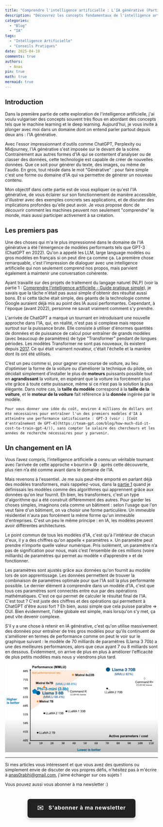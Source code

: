 ```yaml
---
title: "Comprendre l'intelligence artificielle : L'IA générative (Partie 2)"
description: "Découvrez les concepts fondamentaux de l'intelligence artificielle expliqués simplement, avec des exemples concrets et des conseils pratiques pour mieux comprendre cette technologie transformative."
categories:
  - "Blog"
  - "IA"
tags:
  - "Intelligence Artificielle"
  - "Conseils Pratiques"
date: 2025-04-10
comments: true
authors:
  - Anas
pin: true
math: true
mermaid: true
---
```


## Introduction

Dans la première partie de cette exploration de l'intelligence artificielle, j'ai voulu vulgariser des concepts souvent très flous en abordant des concepts tels que le machine learning et le deep learning. Aujourd'hui, je vous invite à plonger avec moi dans un domaine dont on entend parler partout depuis deux ans : l'IA générative.

Avec l'essor impressionnant d'outils comme ChatGPT, Perplexity ou Midjourney, l'IA générative s'est imposée sur le devant de la scène. Contrairement aux autres formes d'IA qui se contentent d'analyser ou de classer des données, cette technologie est capable de créer de nouvelles données. Que ce soit pour générer du texte, des images, ou même de l'audio. En gros, tout réside dans le mot "Générative" : pour faire simple c'est une forme ou domaine d'IA qui va permettre de générer un nouveau contenu.

Mon objectif dans cette partie est de vous expliquer ce qu'est l'IA générative, de vous éclairer sur son fonctionnement de manière accessible, d'illustrer avec des exemples concrets ses applications, et de discuter des implications profondes qu'elle peut avoir. Je vous propose donc de découvrir comment les machines peuvent non seulement "comprendre" le monde, mais aussi participer activement à sa création.

<!-- more -->

## Les premiers pas

Une des choses qui m'a le plus impressionné dans le domaine de l'IA générative a été l'émergence de modèles performants tels que GPT-3 (ChatGPT en 2022). Qu'on a appelé les LLM, large language modèles ou gros modèles en français si on peut dire ça comme ça. La première chose remarquable, c'est l'impression de dialoguer avec une intelligence artificielle qui non seulement comprend nos propos, mais parvient également à maintenir une conversation cohérente.

Ayant travaillé sur des projets de traitement du langage naturel (NLP) (voir la partie 1 : [Comprendre l'intelligence artificielle - Guide pratique simple](https://ianas.fr/blog/2025/04/05/comprendre-lintelligence-artificielle--guide-pratique-simple-partie-1/)), je savais que la tâche n'était pas aussi simple d'obtenir des résultat aussi bons. Et si cette tâche était simple, des géants de la technologie comme Google auraient déjà mis au point des IA aussi performantes. Cependant, à l'époque (avant 2022), personne ne savait vraiment comment s'y prendre.

L'arrivée de ChatGPT a marqué un tournant en introduisant une nouvelle approche dans l'IA, qui, en réalité, n'est pas si complexe mais repose surtout sur la puissance brute. Elle consiste à utiliser d'énormes quantités de données et de puissance de calcul pour entraîner de grands modèles (avec beaucoup de paramètres) de type "Transformer" pendant de longues périodes. Les modèles Transformer ne sont pas nouveaux, ils existent depuis [2017](https://arxiv.org/abs/1706.03762). Ce qui était vraiment novateur, c'était l'échelle et la manière dont ils ont été utilisés. 

C’est un peu comme si, pour gagner une course de voiture, au lieu d’optimiser la forme de la voiture ou d’améliorer la technique du pilote, on décidait simplement d’installer le plus de **moteurs** puissants possible tout en **agrandissant** la voiture, en espérant que la voiture ira forcément plus vite grâce à toute cette puissance, même si ce n’est pas la solution la plus élégante. Dans notre cas, la **taille du modèle** correspond à la **taille de la voiture**, et le **moteur de la voiture** fait référence à la **donnée** ingérée par le modèle.

    Pour vous donner une idée du coût, environ 4 millions de dollars ont été nécessaires pour entraîner l'un des premiers modèles d'IA à atteindre une performance satisfaisante : GPT-3 (voir : [Coût d'entraînement de GPT-4](https://team-gpt.com/blog/how-much-did-it-cost-to-train-gpt-4/)), sans compter le salaire des chercheurs et les années de recherche nécessaires pour y parvenir.

## Un changement en IA

Vous l’avez compris, l’intelligence artificielle a connu un véritable tournant avec l’arrivée de cette approche « bourrin » 😅 : après cette découverte, plus rien n’a été comme avant dans le domaine de l’IA.

Mais revenons à l'essentiel. Je me suis peut-être emporté en parlant déjà des modèles transformers, mais rappelez-vous, dans la [partie 1](https://ianas.fr/blog/2025/04/05/comprendre-lintelligence-artificielle--guide-pratique-simple-partie-1/) quand je définissais les modèles comme des algorithmes qui apprennent grâce aux données qu'on leur fournit. Eh bien, les transformers, c'est un type d'algorithme qui a été construit différemment des autres. Pour garder les choses simples, imaginons cela comme un bâtiment : selon l'usage que l'on veut faire d'un bâtiment, on va choisir une forme particulière. Un immeuble résidentiel n'aura pas forcément la même forme qu'un immeuble d'entreprises. C'est un peu le même principe : en IA, les modèles peuvent avoir différentes architectures. 

Le point commun de tous les modèles d'IA, c'est qu'à l'intérieur de chacun d'eux, il y a des chiffres qu'on appelle « paramètres ». Un paramètre peut prendre n’importe quelle valeur numérique. Pris isolément, un paramètre n’a pas de signification pour nous, mais c’est l’ensemble de ces millions (voire milliards) de paramètres qui permet au modèle « d’apprendre » et de fonctionner.

Les paramètres sont ajustés grâce aux données qu'on fournit au modèle lors de son apprentissage. Les données permettent de trouver la combinaison de paramètres optimale pour que l'IA soit la plus performante possible. Le dernier élément à comprendre dans un modèle d'IA, c'est que tous ces paramètres sont connectés entre eux par des opérations mathématiques. C'est ce qui permet de calculer le résultat final de l'IA.
C'est tout ? C'est juste des chiffres et des opérations qui permettent à ChatGPT d'être aussi fort ? Eh bien, aussi simple que cela puisse paraître => OUI. Bien évidemment, l'idée globale est simple, mais lorsqu'on s'y met, ça peut vite devenir complexe.

S'il y a une chose à retenir en IA générative, c'est qu'on utilise massivement des données pour entraîner de très gros modèles pour qu'ils continuent de s'améliorer en termes de performance comme on peut le voir sur le graphique suivant : le modèle de 70 milliards de paramètres (Llama 3 70b) a une des meilleures performances, alors que ceux ayant 7 ou 8 milliards sont en dessous. Évidemment, on arrive de plus en plus à améliorer l'efficacité de plus petits modèles mais nous y viendrons plus tard.

![Illustration de la montée en performance des modèles d'IA générative](./img/performance.png)




---------

Si mes articles vous intéressent et que vous avez des questions ou simplement envie de discuter de vos propres défis, n'hésitez pas à m'écrire à anas0rabhi@gmail.com, j'aime échanger sur ces sujets !

Vous pouvez aussi vous abonner à ma newsletter :)

<div style="text-align: center; margin: 40px 0;">
  <a href="https://anas-ai.kit.com/d8b1a255cc" target="_blank" style="display: inline-block; background-color: #222222; color: #ffffff; font-weight: bold; padding: 16px 32px; text-decoration: none; border-radius: 8px; font-size: 18px; letter-spacing: 0.8px; box-shadow: 0 6px 12px rgba(0, 0, 0, 0.2); transition: all 0.3s ease; border: none;">
    <span style="margin-right: 10px;">✉️</span> S'abonner à ma newsletter
  </a>
</div>
